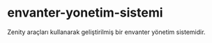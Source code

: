 # envanter-yonetim-sistemi
Zenity araçları kullanarak geliştirilmiş bir envanter yönetim sistemidir.
